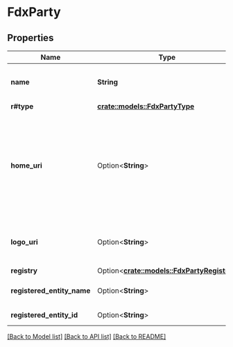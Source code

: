 # FdxParty

## Properties

Name | Type | Description | Notes
------------ | ------------- | ------------- | -------------
**name** | **String** | Human recognizable common name | 
**r#type** | [**crate::models::FdxPartyType**](FDXPartyType.md) |  | 
**home_uri** | Option<**String**> | URI for party, where an end user could learn more about the company or application involved in the data sharing chain | [optional]
**logo_uri** | Option<**String**> | URI for a logo asset to be displayed to the end user | [optional]
**registry** | Option<[**crate::models::FdxPartyRegistry**](FDXPartyRegistry.md)> |  | [optional]
**registered_entity_name** | Option<**String**> | Registered name of party | [optional]
**registered_entity_id** | Option<**String**> | Registered id of party | [optional]

[[Back to Model list]](../README.md#documentation-for-models) [[Back to API list]](../README.md#documentation-for-api-endpoints) [[Back to README]](../README.md)


